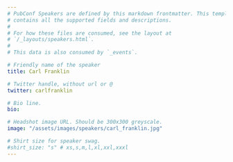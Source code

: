 ```yaml
---
# PubConf Speakers are defined by this markdown frontmatter. This template
# contains all the supported fields and descriptions.
#
# For how these files are consumed, see the layout at
# `/_layouts/speakers.html`.
#
# This data is also consumed by `_events`.

# Friendly name of the speaker
title: Carl Franklin

# Twitter handle, without url or @
twitter: carlfranklin

# Bio line.
bio:

# Headshot image URL. Should be 300x300 greyscale.
image: "/assets/images/speakers/carl_franklin.jpg"

# Shirt size for speaker swag.
#shirt_size: "s" # xs,s,m,l,xl,xxl,xxxl
---
```

